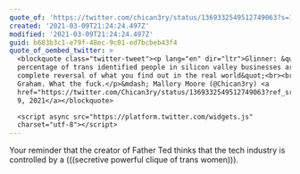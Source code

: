 ```yaml
---
quote_of: 'https://twitter.com/chican3ry/status/1369332549512749063?s=12'
created: '2021-03-09T21:24:24.497Z'
modified: '2021-03-09T21:24:24.497Z'
guid: b683b3c1-e79f-48ec-9c01-ed7bcbeb43f4
quote_of_oembed_twitter: >
  <blockquote class="twitter-tweet"><p lang="en" dir="ltr">Glinner: &quot;the
  percentage of trans identified people in silicon valley businesses are a
  complete reversal of what you find out in the real world&quot;<br><br>My word
  Graham. What the fuck.</p>&mdash; Mallory Moore (@Chican3ry) <a
  href="https://twitter.com/Chican3ry/status/1369332549512749063?ref_src=twsrc%5Etfw">March
  9, 2021</a></blockquote>

  <script async src="https://platform.twitter.com/widgets.js"
  charset="utf-8"></script>
---
```

Your reminder that the creator of Father Ted thinks that the tech industry is controlled by a (((secretive powerful clique of trans women))).
